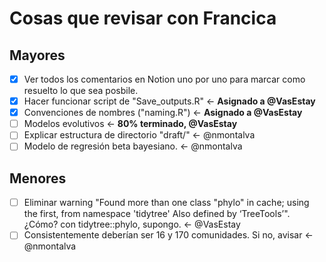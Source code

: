 # Cosas que revisar con Francica

## Mayores

-   [x] Ver todos los comentarios en Notion uno por uno para marcar como resuelto lo que sea posbile.
-   [x] Hacer funcionar script de "Save_outputs.R" \<- **Asignado a @VasEstay**
-   [x] Convenciones de nombres ("naming.R") \<- **Asignado a @VasEstay**
-   [ ] Modelos evolutivos \<- **80% terminado, @VasEstay**
-   [ ] Explicar estructura de directorio "draft/" \<- @nmontalva
-   [ ] Modelo de regresión beta bayesiano. \<- @nmontalva

## Menores

-   [ ] Eliminar warning "Found more than one class "phylo" in cache; using the first, from namespace 'tidytree' Also defined by ‘TreeTools’". ¿Cómo? con tidytree::phylo, supongo. \<- @VasEstay
-   [ ] Consistentemente deberían ser 16 y 170 comunidades. Si no, avisar \<- @nmontalva
